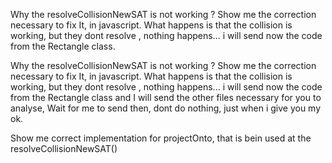 Why the resolveCollisionNewSAT is not working ? Show me the correction necessary to fix It, in javascript. What happens is that the collision is working, but they dont resolve , nothing happens... i will send now the code from the Rectangle class.

Why the resolveCollisionNewSAT is not working ? Show me the correction necessary to fix It, in javascript. What happens is that the collision is working, but they dont resolve , nothing happens... i will send now the code from the Rectangle class and  I will send the other files necessary for you to analyse, Wait for me to send then, dont do nothing, just when i give you my ok.



Show me correct implementation for projectOnto, that is bein used at the resolveCollisionNewSAT()
